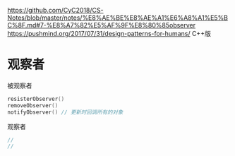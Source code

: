 https://github.com/CyC2018/CS-Notes/blob/master/notes/%E8%AE%BE%E8%AE%A1%E6%A8%A1%E5%BC%8F.md#7-%E8%A7%82%E5%AF%9F%E8%80%85observer  
https://pushmind.org/2017/07/31/design-patterns-for-humans/ C++版

# 观察者
被观察者
``` c
resisterObserver()
removeObserver()
notifyObserver() // 更新时回调所有的对象
```
观察者
```c
// 
// 
```
